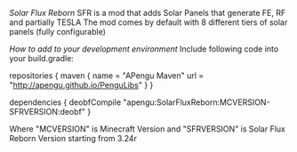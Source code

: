 *Solar Flux Reborn*
SFR is a mod that adds Solar Panels that generate FE, RF and partially TESLA
The mod comes by default with 8 different tiers of solar panels (fully configurable)

*How to add to your development environment*
Include following code into your build.gradle:

repositories {
    maven {
        name = "APengu Maven"
        url = "http://apengu.github.io/PenguLibs"
    }
}

dependencies {
    deobfCompile "apengu:SolarFluxReborn:MCVERSION-SFRVERSION:deobf"
}

Where "MCVERSION" is Minecraft Version and "SFRVERSION" is Solar Flux Reborn Version starting from 3.24r